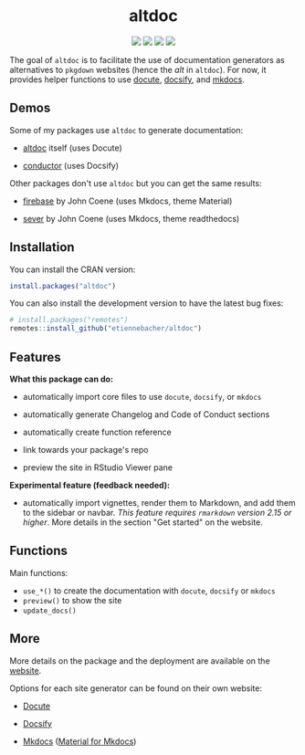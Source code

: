 <div align="center">

<h1> altdoc </h1>

<img src="https://github.com/etiennebacher/altdoc/workflows/R-CMD-check/badge.svg">
<img src="https://codecov.io/gh/etiennebacher/altdoc/branch/master/graph/badge.svg">
<img src="https://img.shields.io/badge/license-MIT-blue">
<a href = "https://altdoc.etiennebacher.com/#/" target = "_blank"><img src="https://img.shields.io/static/v1?label=Website&message=Visit&color=blue"></a>
  
</div>

The goal of `altdoc` is to facilitate the use of documentation generators as alternatives to `pkgdown` websites (hence the *alt* in `altdoc`). For now, it provides helper functions to use [docute](https://docute.egoist.dev//), [docsify](https://docsify.js.org/#/), and [mkdocs](https://www.mkdocs.org/). 

## Demos

Some of my packages use `altdoc` to generate documentation:

* [altdoc](https://altdoc.etiennebacher.com/) itself (uses Docute)

* [conductor](https://conductor.etiennebacher.com/) (uses Docsify)


Other packages don't use `altdoc` but you can get the same results:

* [firebase](https://firebase.john-coene.com/) by John Coene (uses Mkdocs, theme Material)

* [sever](https://sever.john-coene.com/) by John Coene (uses Mkdocs, theme readthedocs)



## Installation

You can install the CRAN version:
```r
install.packages("altdoc")
```

You can also install the development version to have the latest bug fixes:
```r
# install.packages("remotes")
remotes::install_github("etiennebacher/altdoc")
```

## Features

**What this package can do:**

* automatically import core files to use `docute`, `docsify`, or `mkdocs`

* automatically generate Changelog and Code of Conduct sections

* automatically create function reference

* link towards your package's repo

* preview the site in RStudio Viewer pane


**Experimental feature (feedback needed):**

* automatically import vignettes, render them to Markdown, and add them to the 
sidebar or navbar. *This feature requires `rmarkdown` version 2.15 or higher*.
More details in the section "Get started" on the website.


## Functions

Main functions:

* `use_*()` to create the documentation with `docute`, `docsify` or `mkdocs`
* `preview()` to show the site
* `update_docs()` 


## More

More details on the package and the deployment are available on the [website](https://altdoc.etiennebacher.com/#/). 

Options for each site generator can be found on their own website:

* [Docute](https://docute.egoist.dev//)

* [Docsify](https://docsify.js.org/)

* [Mkdocs](https://www.mkdocs.org/) ([Material for Mkdocs](https://squidfunk.github.io/mkdocs-material/))

